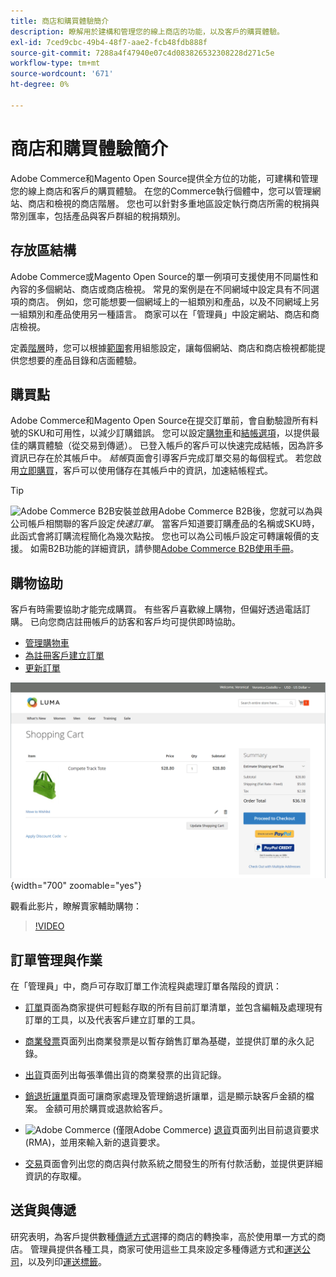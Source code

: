 ```yaml
---
title: 商店和購買體驗簡介
description: 瞭解用於建構和管理您的線上商店的功能，以及客戶的購買體驗。
exl-id: 7ced9cbc-49b4-48f7-aae2-fcb48fdb888f
source-git-commit: 7288a4f47940e07c4d083826532308228d271c5e
workflow-type: tm+mt
source-wordcount: '671'
ht-degree: 0%

---
```


# 商店和購買體驗簡介

Adobe Commerce和Magento Open Source提供全方位的功能，可建構和管理您的線上商店和客戶的購買體驗。 在您的Commerce執行個體中，您可以管理網站、商店和檢視的商店階層。 您也可以針對多重地區設定執行商店所需的稅捐與幣別匯率，包括產品與客戶群組的稅捐類別。

## 存放區結構

Adobe Commerce或Magento Open Source的單一例項可支援使用不同屬性和內容的多個網站、商店或商店檢視。 常見的案例是在不同網域中設定具有不同選項的商店。 例如，您可能想要一個網域上的一組類別和產品，以及不同網域上另一組類別和產品使用另一種語言。 商家可以在「管理員」中設定網站、商店和商店檢視。

定義[階層](stores.md)時，您可以根據[範圍](../getting-started/websites-stores-views.md#scope-settings)套用組態設定，讓每個網站、商店和商店檢視都能提供您想要的產品目錄和店面體驗。

## 購買點

Adobe Commerce和Magento Open Source在提交訂單前，會自動驗證所有料號的SKU和可用性，以減少訂購錯誤。 您可以設定[購物車](cart.md)和[結帳選項](checkout-process.md)，以提供最佳的購買體驗（從交易到傳遞）。 已登入帳戶的客戶可以快速完成結帳，因為許多資訊已存在於其帳戶中。 _結帳_&#x200B;頁面會引導客戶完成訂單交易的每個程式。 若您啟用[立即購買](checkout-instant-purchase.md)，客戶可以使用儲存在其帳戶中的資訊，加速結帳程式。

>[!TIP]
>
>![Adobe Commerce B2B](../assets/b2b.svg)安裝並啟用Adobe Commerce B2B後，您就可以為與公司帳戶相關聯的客戶設定&#x200B;_快速訂單_。 當客戶知道要訂購產品的名稱或SKU時，此函式會將訂購流程簡化為幾次點按。 您也可以為公司帳戶設定可轉讓報價的支援。 如需B2B功能的詳細資訊，請參閱[Adobe Commerce B2B使用手冊](https://experienceleague.adobe.com/docs/commerce-admin/b2b/introduction.html?lang=zh-Hant)。

## 購物協助

客戶有時需要協助才能完成購買。 有些客戶喜歡線上購物，但偏好透過電話訂購。 已向您商店註冊帳戶的訪客和客戶均可提供即時協助。

- [管理購物車](shopping-assisted-cart-manage.md)
- [為註冊客戶建立訂單](customer-account-create-order.md)
- [更新訂單](order-update.md)

![購物車](./assets/storefront-cart-price-group-discount.png){width="700" zoomable="yes"}

觀看此影片，瞭解賣家輔助購物：

>[!VIDEO](https://video.tv.adobe.com/v/343662/?quality=12&learn=on)

## 訂單管理與作業

在「管理員」中，商戶可存取訂單工作流程與處理訂單各階段的資訊：

- [訂單](orders.md)頁面為商家提供可輕鬆存取的所有目前訂單清單，並包含編輯及處理現有訂單的工具，以及代表客戶建立訂單的工具。

- [商業發票](invoices.md)頁面列出商業發票是以暫存銷售訂單為基礎，並提供訂單的永久記錄。

- [出貨](shipments.md)頁面列出每張準備出貨的商業發票的出貨記錄。

- [銷退折讓單](credit-memos.md)頁面可讓商家處理及管理銷退折讓單，這是顯示缺客戶金額的檔案。 金額可用於購買或退款給客戶。

- ![Adobe Commerce](../assets/adobe-logo.svg) (僅限Adobe Commerce) [退貨](returns.md)頁面列出目前退貨要求(RMA)，並用來輸入新的退貨要求。

- [交易](transactions.md)頁面會列出您的商店與付款系統之間發生的所有付款活動，並提供更詳細資訊的存取權。

## 送貨與傳遞

研究表明，為客戶提供數種[傳遞方式](delivery.md)選擇的商店的轉換率，高於使用單一方式的商店。 管理員提供各種工具，商家可使用這些工具來設定多種傳遞方式和[運送公司](carriers.md)，以及列印[運送標籤](shipping-labels.md)。
